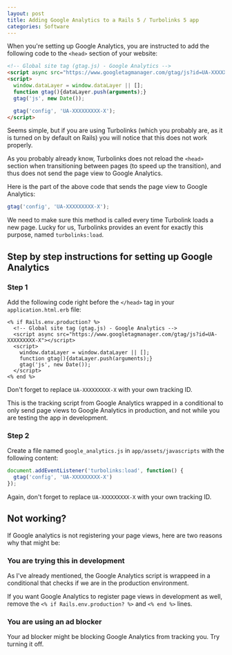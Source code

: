 ```yaml
---
layout: post
title: Adding Google Analytics to a Rails 5 / Turbolinks 5 app
categories: Software
---
```


When you're setting up Google Analytics, you are instructed to add the following code to the `<head>` section of your website:

```html
<!-- Global site tag (gtag.js) - Google Analytics -->
<script async src="https://www.googletagmanager.com/gtag/js?id=UA-XXXXXXXXX-X"></script>
<script>
  window.dataLayer = window.dataLayer || [];
  function gtag(){dataLayer.push(arguments);}
  gtag('js', new Date());

  gtag('config', 'UA-XXXXXXXXX-X');
</script>
```

Seems simple, but if you are using Turbolinks (which you probably are, as it is turned on by default on Rails) you will notice that this does not work properly.

As you probably already know, Turbolinks does not reload the `<head>` section when transitioning between pages (to speed up the transition), and thus does not send the page view to Google Analytics.

Here is the part of the above code that sends the page view to Google Analytics:

```js
gtag('config', 'UA-XXXXXXXXX-X');
```

We need to make sure this method is called every time Turbolink loads a new page. Lucky for us, Turbolinks provides an event for exactly this purpose, named `turbolinks:load`.

## Step by step instructions for setting up Google Analytics
### Step 1
Add the following code right before the `</head>` tag in your `application.html.erb` file:
```erb
<% if Rails.env.production? %>
  <!-- Global site tag (gtag.js) - Google Analytics -->
  <script async src="https://www.googletagmanager.com/gtag/js?id=UA-XXXXXXXXX-X"></script>
  <script>
    window.dataLayer = window.dataLayer || [];
    function gtag(){dataLayer.push(arguments);}
    gtag('js', new Date());
  </script>
<% end %>
```

Don't forget to replace `UA-XXXXXXXXX-X` with your own tracking ID.

This is the tracking script from Google Analytics wrapped in a conditional to only send page views to Google Analytics in production, and not while you are testing the app in development.

### Step 2
Create a file named `google_analytics.js` in `app/assets/javascripts` with the following content:

```js
document.addEventListener('turbolinks:load', function() {
  gtag('config', 'UA-XXXXXXXXX-X')
});
```

Again, don't forget to replace `UA-XXXXXXXXX-X` with your own tracking ID.

## Not working?
If Google analytics is not registering your page views, here are two reasons why that might be:

### You are trying this in development
As I've already mentioned, the Google Analytics script is wrappeed in a conditional that checks if we are in the production environment.

If you want Google Analytics to register page views in development as well, remove the `<% if Rails.env.production? %>` and `<% end %>` lines.

### You are using an ad blocker
Your ad blocker might be blocking Google Analytics from tracking you. Try turning it off.
